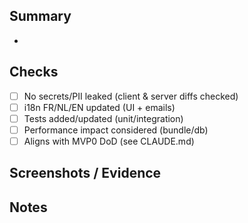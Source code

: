 ## Summary
- 

## Checks
- [ ] No secrets/PII leaked (client & server diffs checked)
- [ ] i18n FR/NL/EN updated (UI + emails)
- [ ] Tests added/updated (unit/integration)
- [ ] Performance impact considered (bundle/db)
- [ ] Aligns with MVP0 DoD (see CLAUDE.md)

## Screenshots / Evidence

## Notes
